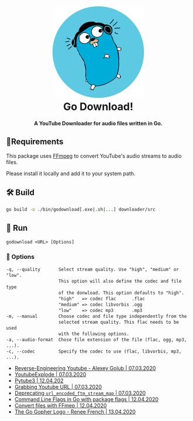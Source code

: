 <h1 align="center">
  <br>
  <img src="images/Logo/Logo.png" alt="go download" width="250"></a>
  <br>
  Go Download!
  <br>
</h1>


<h4 align="center">A YouTube Downloader for audio files written in Go.</h4>

## 📝Requirements

This package uses [FFmpeg](https://www.ffmpeg.org/)  to convert YouTube's audio streams to audio files.

Please install it locally and add it to your system path.

## 🛠️ Build

```bash
go build -o ./bin/godownload[.exe|.sh|...] downloader/src
```

## 🚴 Run

```
godownload <URL> [Options]
```

### 📎 Options

```
-q, --quality       Select stream quality. Use "high", "medium" or "low".
                    This option will also define the codec and file type 
                    of the donwload. This option defaults to "high".
                    "high"   => codec flac      .flac
                    "medium" => codec libvorbis .ogg
                    "low"    => codec mp3       .mp3
-m, --manual		Choose codec and file type independently from the 
                    selected stream quality. This flac needs to be used
                    with the following options.
-a, --audio-format  Chose file extension of the file (flac, ogg, mp3, ...).
-c, --codec			Specify the codec to use (flac, libvorbis, mp3, ...).
```



* [Reverse-Engineering Youtube - Alexey Golub | 07.03.2020](https://tyrrrz.me/blog/reverse-engineering-youtube)
* [YoutubeExplode | 07.03.2020](https://github.com/Tyrrrz/YoutubeExplode)
* [Pytube3 | 12.04.202](https://github.com/nficano/pytube)
* [Grabbing Youtube URL | 07.03.2020](https://stackoverflow.com/questions/8317199/grabbing-youtube-video-url-from-curl-or-get-video-info)
* [Deprecating `url_encoded_ftm_stream_map` | 07.03.2020](https://github.com/nficano/pytube/issues/467)
* [Command Line Flags in Go  with package flags | 12.04.2020](https://godoc.org/github.com/jessevdk/go-flags)
* [Convert files with FFmep | 12.04.2020](https://superuser.com/questions/339023/convert-audio-file-to-flac-with-ffmpeg)
* [The Go Gopher Logo - Renee French | 13.04.2020](https://commons.wikimedia.org/wiki/File:Gogophercolor.png)

